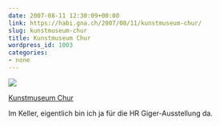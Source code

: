 ```yaml
---
date: 2007-08-11 12:30:09+00:00
link: https://habi.gna.ch/2007/08/11/kunstmuseum-chur/
slug: kunstmuseum-chur
title: Kunstmuseum Chur
wordpress_id: 1003
categories:
- none
---
```



 [![](https://static.flickr.com/1108/1081092381_551f4d46ee_m.jpg)](https://www.flickr.com/photos/habi/1081092381/)
   

 
  [Kunstmuseum Chur](https://www.flickr.com/photos/habi/1081092381/)
    

 



Im Keller, eigentlich bin ich ja für die HR Giger-Ausstellung da.
  


